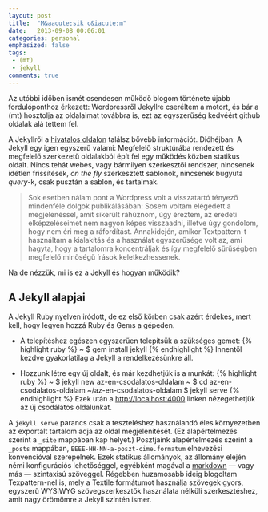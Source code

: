 ```yaml
---
layout: post
title:  "M&aacute;sik c&iacute;m"
date:   2013-09-08 00:06:01
categories: personal
emphasized: false
tags:
 - (mt)
 - jekyll
comments: true
---
```


Az utóbbi időben ismét csendesen működő blogom története újabb fordulóponthoz érkezett: Wordpressről Jekyllre cseréltem
a motort, és bár a (mt) hosztolja az oldalaimat továbbra is, ezt az egyszerűség kedvéért github oldalak alá tettem fel.

<!--more-->

A Jekyllről a [hivatalos oldalon][jekyll] találsz bővebb információt. Dióhéjban: A Jekyll egy igen egyszerű valami:
Megfelelő struktúrába rendezett és megfelelő szerkezetű oldalakból épít fel egy működés közben statikus oldalt. Nincs
tehát webes, vagy bármilyen szerkesztői rendszer, nincsenek idétlen frissítések, _on the fly_ szerkesztett sablonok,
nincsenek bugyuta _query_-k, csak pusztán a sablon, és tartalmak.

> Sok esetben nálam pont a Wordpress volt a visszatartó tényező mindenféle dolgok publikálásában: Sosem voltam elégedett
> a megjelenéssel, amit sikerült ráhúznom, úgy éreztem, az eredeti elképzeléseimet nem nagyon képes visszaadni, illetve
> úgy gondolom, hogy nem éri meg a ráfordítást. Annakidején, amikor Textpattern-t használtam a kialakítás és a használat
> egyszerűsége volt az, ami hagyta, hogy a tartalomra koncentráljak és így megfelelő sűrűségben megfelelő minőségű írások
> keletkezhessenek.

Na de nézzük, mi is ez a Jekyll és hogyan működik?

A Jekyll alapjai
----------------
A Jekyll Ruby nyelven iródott, de ez első körben csak azért érdekes, mert kell, hogy legyen hozzá Ruby és Gems a gépeden.

- A telepítéshez egészen egyszerűen telepítsük a szükséges gemet:
{% highlight ruby %}
~ $ gem install jekyll
{% endhighlight %}
Innentől kezdve gyakorlatilag a Jekyll a rendelkezésünkre áll.

- Hozzunk létre egy új oldalt, és már kezdhetjük is a munkát:
{% highlight ruby %}
~ $ jekyll new az-en-csodalatos-oldalam
~ $ cd az-en-csodalatos-oldalam
~/az-en-csodalatos-oldalam $ jekyll serve
{% endhighlight %}
Ezek után a [http://localhost:4000][jekyll-local] linken nézegethetjük az új csodálatos oldalunkat.

A `jekyll serve` parancs csak a teszteléshez használandó éles környezetben az exportált tartalom adja az oldal megjelenítését.
(Ez alapértelmezés szerint a `_site` mappában kap helyet.)
Posztjaink alapértelmezés szerint a `_posts` mappában, `EEEE-HH-NN-a-poszt-cime.formatum` elnevezési konvencióval szerepelnek.
Ezek statikus állományok, az állomány elején némi konfigurációs lehetőséggel, egyébként magával a [markdown][markdown]
&mdash; vagy más &mdash; szintaxisú szöveggel. Régebben huzamosabb ideig blogoltam Texpattern-nel is, mely a Textile formátumot
használja szövegek gyors, egyszerű WYSIWYG szövegszerkesztők használata nélküli szerkesztéshez, amit nagy örömömre a Jekyll
szintén ismer.

[jekyll]:       http://jekyllrb.com
[jekyll-local]: http://localhost:4000
[markdown]:     http://daringfireball.net/projects/markdown/basics

